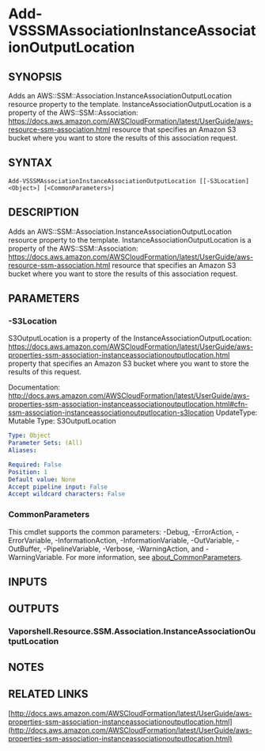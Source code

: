# Add-VSSSMAssociationInstanceAssociationOutputLocation

## SYNOPSIS
Adds an AWS::SSM::Association.InstanceAssociationOutputLocation resource property to the template.
InstanceAssociationOutputLocation is a property of the AWS::SSM::Association: https://docs.aws.amazon.com/AWSCloudFormation/latest/UserGuide/aws-resource-ssm-association.html resource that specifies an Amazon S3 bucket where you want to store the results of this association request.

## SYNTAX

```
Add-VSSSMAssociationInstanceAssociationOutputLocation [[-S3Location] <Object>] [<CommonParameters>]
```

## DESCRIPTION
Adds an AWS::SSM::Association.InstanceAssociationOutputLocation resource property to the template.
InstanceAssociationOutputLocation is a property of the AWS::SSM::Association: https://docs.aws.amazon.com/AWSCloudFormation/latest/UserGuide/aws-resource-ssm-association.html resource that specifies an Amazon S3 bucket where you want to store the results of this association request.

## PARAMETERS

### -S3Location
S3OutputLocation is a property of the InstanceAssociationOutputLocation: https://docs.aws.amazon.com/AWSCloudFormation/latest/UserGuide/aws-properties-ssm-association-instanceassociationoutputlocation.html property that specifies an Amazon S3 bucket where you want to store the results of this request.

Documentation: http://docs.aws.amazon.com/AWSCloudFormation/latest/UserGuide/aws-properties-ssm-association-instanceassociationoutputlocation.html#cfn-ssm-association-instanceassociationoutputlocation-s3location
UpdateType: Mutable
Type: S3OutputLocation

```yaml
Type: Object
Parameter Sets: (All)
Aliases:

Required: False
Position: 1
Default value: None
Accept pipeline input: False
Accept wildcard characters: False
```

### CommonParameters
This cmdlet supports the common parameters: -Debug, -ErrorAction, -ErrorVariable, -InformationAction, -InformationVariable, -OutVariable, -OutBuffer, -PipelineVariable, -Verbose, -WarningAction, and -WarningVariable. For more information, see [about_CommonParameters](http://go.microsoft.com/fwlink/?LinkID=113216).

## INPUTS

## OUTPUTS

### Vaporshell.Resource.SSM.Association.InstanceAssociationOutputLocation
## NOTES

## RELATED LINKS

[http://docs.aws.amazon.com/AWSCloudFormation/latest/UserGuide/aws-properties-ssm-association-instanceassociationoutputlocation.html](http://docs.aws.amazon.com/AWSCloudFormation/latest/UserGuide/aws-properties-ssm-association-instanceassociationoutputlocation.html)

